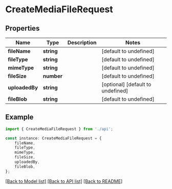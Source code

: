 # CreateMediaFileRequest


## Properties

Name | Type | Description | Notes
------------ | ------------- | ------------- | -------------
**fileName** | **string** |  | [default to undefined]
**fileType** | **string** |  | [default to undefined]
**mimeType** | **string** |  | [default to undefined]
**fileSize** | **number** |  | [default to undefined]
**uploadedBy** | **string** |  | [optional] [default to undefined]
**fileBlob** | **string** |  | [default to undefined]

## Example

```typescript
import { CreateMediaFileRequest } from './api';

const instance: CreateMediaFileRequest = {
    fileName,
    fileType,
    mimeType,
    fileSize,
    uploadedBy,
    fileBlob,
};
```

[[Back to Model list]](../README.md#documentation-for-models) [[Back to API list]](../README.md#documentation-for-api-endpoints) [[Back to README]](../README.md)
